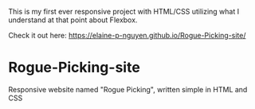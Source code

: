 This is my first ever responsive project with HTML/CSS utilizing what I understand at that point about Flexbox. 

Check it out here: https://elaine-p-nguyen.github.io/Rogue-Picking-site/

# Rogue-Picking-site
Responsive website named "Rogue Picking", written simple in HTML and CSS 
